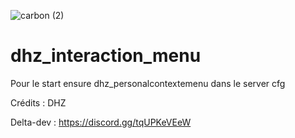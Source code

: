 ![carbon (2)](https://user-images.githubusercontent.com/75448882/128550668-bdc3c3ad-abc5-4899-8b06-b6b4a486ca42.png)
# dhz_interaction_menu
Pour le start ensure dhz_personalcontextemenu dans le server cfg

Crédits : DHZ

Delta-dev : https://discord.gg/tqUPKeVEeW
